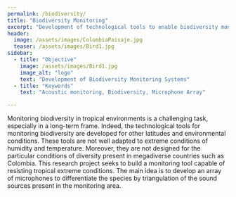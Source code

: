 ```yaml
---
permalink: /biodiversity/
title: "Biodiversity Monitoring"
excerpt: "Development of technological tools to enable biodiversity monitoring"
header:
  image: /assets/images/ColombiaPaisaje.jpg
  teaser: /assets/images/Bird1.jpg
sidebar:
  - title: "Objective"
    image: /assets/images/Bird1.jpg
    image_alt: "logo"
    text: "Development of Biodiversity Monitoring Systems"
  - title: "Keywords"
    text: "Acoustic monitoring, Biodiversity, Microphone Array"

---
```


Monitoring biodiversity in tropical environments is a challenging task, 
especially in a long-term frame. Indeed, the technological tools for monitoring biodiversity 
are developed for other latitudes and environmental conditions. 
These tools are not well adapted to extreme conditions of humidity and temperature. 
Moreover, they are not designed for the particular conditions of diversity present in megadiverse countries 
such as Colombia. 
This research project seeks to build a monitoring tool capable of resisting tropical extreme conditions. 
The main idea is to develop an array of microphones to differentiate the species by triangulation of the sound 
sources present in the monitoring area.



